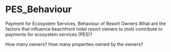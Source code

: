 # PES_Behaviour
Payment for Ecosystem Services, Behaviour of Resort Owners
What are the factors that influence beachfront hotel resort owners to (not) contribute to payments for ecosystem services (PES)?

How many owners? How many properties owned by the owners? 
